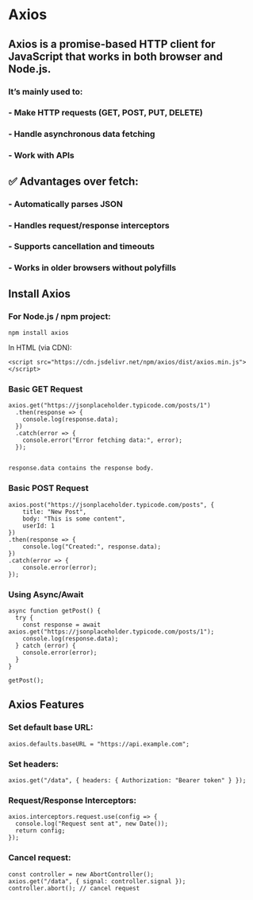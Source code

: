 # Axios

## Axios is a promise-based HTTP client for JavaScript that works in both browser and Node.js.

### It’s mainly used to:
### - Make HTTP requests (GET, POST, PUT, DELETE)
### - Handle asynchronous data fetching
### - Work with APIs

## ✅ Advantages over fetch:

### - Automatically parses JSON
### - Handles request/response interceptors
### - Supports cancellation and timeouts
### - Works in older browsers without polyfills

## Install Axios

### For Node.js / npm project:
```
npm install axios
```

In HTML (via CDN):
```
<script src="https://cdn.jsdelivr.net/npm/axios/dist/axios.min.js"></script>
```

### Basic GET Request
```
axios.get("https://jsonplaceholder.typicode.com/posts/1")
  .then(response => {
    console.log(response.data);
  })
  .catch(error => {
    console.error("Error fetching data:", error);
  });


response.data contains the response body.
```

### Basic POST Request
```
axios.post("https://jsonplaceholder.typicode.com/posts", {
    title: "New Post",
    body: "This is some content",
    userId: 1
})
.then(response => {
    console.log("Created:", response.data);
})
.catch(error => {
    console.error(error);
});
```

### Using Async/Await
```
async function getPost() {
  try {
    const response = await axios.get("https://jsonplaceholder.typicode.com/posts/1");
    console.log(response.data);
  } catch (error) {
    console.error(error);
  }
}

getPost();
```

## Axios Features

### Set default base URL:
```
axios.defaults.baseURL = "https://api.example.com";
```

### Set headers:
```
axios.get("/data", { headers: { Authorization: "Bearer token" } });
```

### Request/Response Interceptors:
```
axios.interceptors.request.use(config => {
  console.log("Request sent at", new Date());
  return config;
});
```

### Cancel request:
```
const controller = new AbortController();
axios.get("/data", { signal: controller.signal });
controller.abort(); // cancel request
```
